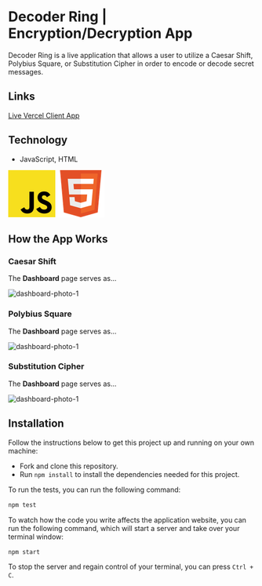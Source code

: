 # Decoder Ring | Encryption/Decryption App

Decoder Ring is a live application that allows a user to utilize a Caesar Shift, Polybius Square, or Substitution Cipher in order to encode or decode secret messages.

## Links
[Live Vercel Client App](https://encryption-decryption-app.vercel.app/)  

## Technology
- JavaScript, HTML  
  
![JS icon](images/javascript.png)
![HTML icon](images/html.png)  

## How the App Works
### Caesar Shift
The **Dashboard** page serves as...  
  
![dashboard-photo-1](images/dashboard1.png)    

### Polybius Square
The **Dashboard** page serves as...  
  
![dashboard-photo-1](images/dashboard1.png)  

### Substitution Cipher
The **Dashboard** page serves as...  
  
![dashboard-photo-1](images/dashboard1.png)  

## Installation

Follow the instructions below to get this project up and running on your own machine:

- Fork and clone this repository.
- Run `npm install` to install the dependencies needed for this project.

To run the tests, you can run the following command:

```bash
npm test
```

To watch how the code you write affects the application website, you can run the following command, which will start a server and take over your terminal window:

```bash
npm start
```

To stop the server and regain control of your terminal, you can press `Ctrl + C`.
